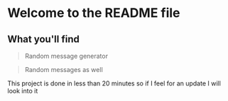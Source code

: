 # Welcome to the README file
## What you'll find
> Random message generator

> Random messages as well

This project is done in less than 20 minutes so if I feel for an update I will look into it 